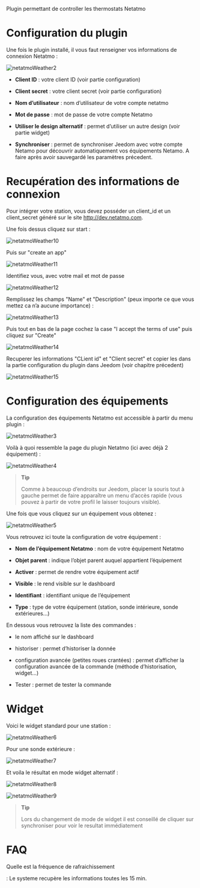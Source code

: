 Plugin permettant de controller les thermostats Netatmo

Configuration du plugin 
=======================

Une fois le plugin installé, il vous faut renseigner vos informations de
connexion Netatmo :

![netatmoWeather2](../images/netatmoWeather2.png)

-   **Client ID** : votre client ID (voir partie configuration)

-   **Client secret** : votre client secret (voir partie configuration)

-   **Nom d’utilisateur** : nom d’utilisateur de votre compte netatmo

-   **Mot de passe** : mot de passe de votre compte Netatmo

-   **Utiliser le design alternatif** : permet d’utiliser un autre
    design (voir partie widget)

-   **Synchroniser** : permet de synchroniser Jeedom avec votre compte
    Netamo pour découvrir automatiquement vos équipements Netamo. A
    faire après avoir sauvegardé les paramètres précedent.

Recupération des informations de connexion 
==========================================

Pour intégrer votre station, vous devez posséder un client\_id et un
client\_secret généré sur le site <http://dev.netatmo.com>.

Une fois dessus cliquez sur start :

![netatmoWeather10](../images/netatmoWeather10.png)

Puis sur "create an app"

![netatmoWeather11](../images/netatmoWeather11.png)

Identifiez vous, avec votre mail et mot de passe

![netatmoWeather12](../images/netatmoWeather12.png)

Remplissez les champs "Name" et "Description" (peux importe ce que vous
mettez ca n’a aucune importance) :

![netatmoWeather13](../images/netatmoWeather13.png)

Puis tout en bas de la page cochez la case "I accept the terms of use"
puis cliquez sur "Create"

![netatmoWeather14](../images/netatmoWeather14.png)

Recuperer les informations "CLient id" et "Client secret" et copier les
dans la partie configuration du plugin dans Jeedom (voir chapitre
précedent)

![netatmoWeather15](../images/netatmoWeather15.png)

Configuration des équipements 
=============================

La configuration des équipements Netatmo est accessible à partir du menu
plugin :

![netatmoWeather3](../images/netatmoWeather3.png)

Voilà à quoi ressemble la page du plugin Netatmo (ici avec déjà 2
équipement) :

![netatmoWeather4](../images/netatmoWeather4.png)

> **Tip**
>
> Comme à beaucoup d’endroits sur Jeedom, placer la souris tout à gauche
> permet de faire apparaître un menu d’accès rapide (vous pouvez à
> partir de votre profil le laisser toujours visible).

Une fois que vous cliquez sur un équipement vous obtenez :

![netatmoWeather5](../images/netatmoWeather5.png)

Vous retrouvez ici toute la configuration de votre équipement :

-   **Nom de l’équipement Netatmo** : nom de votre équipement Netatmo

-   **Objet parent** : indique l’objet parent auquel appartient
    l’équipement

-   **Activer** : permet de rendre votre équipement actif

-   **Visible** : le rend visible sur le dashboard

-   **Identifiant** : identifiant unique de l’équipement

-   **Type** : type de votre équipement (station, sonde intérieure,
    sonde extérieures…​)

En dessous vous retrouvez la liste des commandes :

-   le nom affiché sur le dashboard

-   historiser : permet d’historiser la donnée

-   configuration avancée (petites roues crantées) : permet d’afficher
    la configuration avancée de la commande (méthode
    d’historisation, widget…​)

-   Tester : permet de tester la commande

Widget 
======

Voici le widget standard pour une station :

![netatmoWeather6](../images/netatmoWeather6.png)

Pour une sonde extérieure :

![netatmoWeather7](../images/netatmoWeather7.png)

Et voila le résultat en mode widget alternatif :

![netatmoWeather8](../images/netatmoWeather8.png)

![netatmoWeather9](../images/netatmoWeather9.png)

> **Tip**
>
> Lors du changement de mode de widget il est conseillé de cliquer sur
> synchroniser pour voir le resultat immédiatement

FAQ 
===

Quelle est la fréquence de rafraichissement

:   Le systeme recupère les informations toutes les 15 min.


